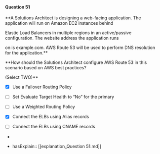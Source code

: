 #### Question  51


**A Solutions Architect is designing a web-facing application. The application will run on Amazon EC2 instances behind

Elastic Load Balancers in multiple regions in an active/passive configuration. The website address the application runs

on is example.com. AWS Route 53 will be used to perform DNS resolution for the application.**


**How should the Solutions Architect configure AWS Route 53 in this scenario based on AWS best practices?

(Select TWO)**


- [x] Use a Failover Routing Policy


- [ ] Set Evaluate Target Health to “No” for the primary


- [ ] Use a Weighted Routing Policy


- [x] Connect the ELBs using Alias records


- [ ] Connect the ELBs using CNAME records


*

- hasExplain:: [[explanation_Question  51.md]]